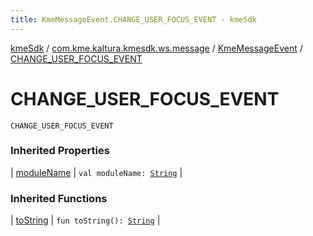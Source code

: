 ```yaml
---
title: KmeMessageEvent.CHANGE_USER_FOCUS_EVENT - kmeSdk
---
```


[kmeSdk](../../index.html) / [com.kme.kaltura.kmesdk.ws.message](../index.html) / [KmeMessageEvent](index.html) / [CHANGE_USER_FOCUS_EVENT](./-c-h-a-n-g-e_-u-s-e-r_-f-o-c-u-s_-e-v-e-n-t.html)

# CHANGE_USER_FOCUS_EVENT

`CHANGE_USER_FOCUS_EVENT`

### Inherited Properties

| [moduleName](module-name.html) | `val moduleName: `[`String`](https://kotlinlang.org/api/latest/jvm/stdlib/kotlin/-string/index.html) |

### Inherited Functions

| [toString](to-string.html) | `fun toString(): `[`String`](https://kotlinlang.org/api/latest/jvm/stdlib/kotlin/-string/index.html) |

